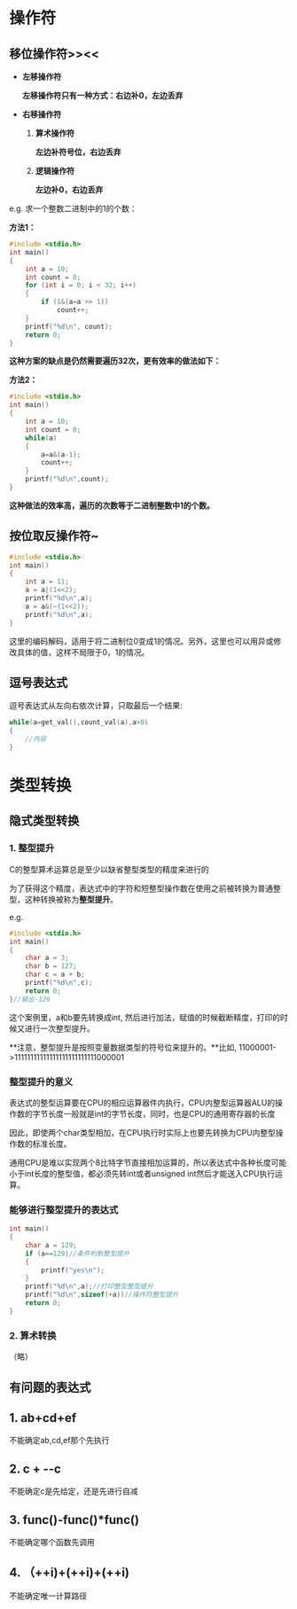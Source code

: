 # 操作符

## 移位操作符>><<

- **左移操作符**

  **左移操作符只有一种方式：右边补0，左边丢弃**

- **右移操作符**

  1. **算术操作符**

     **左边补符号位，右边丢弃**

  2. **逻辑操作符**

     **左边补0，右边丢弃**

e.g. 求一个整数二进制中的1的个数：

**方法1：**

```C
#include <stdio.h>
int main()
{
	int a = 10;
	int count = 0;
	for (int i = 0; i < 32; i++)
	{
		if (1&(a=a >> 1))
			count++;
	}
	printf("%d\n", count);
	return 0;
}
```

**这种方案的缺点是仍然需要遍历32次，更有效率的做法如下：**

**方法2：**

```c
#include <stdio.h>
int main()
{
    int a = 10;
    int count = 0;
   	while(a)
    {
        a=a&(a-1);
        count++;
    }
    printf("%d\n",count);
}
```

**这种做法的效率高，遍历的次数等于二进制整数中1的个数。**

## 按位取反操作符~

```c
#include <stdio.h>
int main()
{
    int a = 11;
    a = a|(1<<2);
    printf("%d\n",a);
    a = a&(~(1<<2));
    printf("%d\n",a);
}
```

这里的编码解码，适用于将二进制位0变成1的情况。另外，这里也可以用异或修改具体的值，这样不局限于0，1的情况。



## 逗号表达式

逗号表达式从左向右依次计算，只取最后一个结果:

```c
while(a=get_val(),count_val(a),a>0)
{
    //内容
}
```

# 类型转换

## 隐式类型转换

### 1. 整型提升

C的整型算术运算总是至少以缺省整型类型的精度来进行的

为了获得这个精度，表达式中的字符和短整型操作数在使用之前被转换为普通整型，这种转换被称为**整型提升**。

e.g.

```c
#include <stdio.h>
int main()
{
    char a = 3;
    char b = 127;
    char c = a + b;
    printf("%d\n",c);
    return 0;
}//输出-126
```

这个案例里，a和b要先转换成int, 然后进行加法，赋值的时候截断精度，打印的时候又进行一次整型提升。

**注意，整型提升是按照变量数据类型的符号位来提升的。**比如, 11000001->11111111111111111111111111000001

### 整型提升的意义

表达式的整型运算要在CPU的相应运算器件内执行，CPU内整型运算器ALU的操作数的字节长度一般就是int的字节长度，同时，也是CPU的通用寄存器的长度

因此，即使两个char类型相加，在CPU执行时实际上也要先转换为CPU内整型操作数的标准长度。

通用CPU是难以实现两个8比特字节直接相加运算的，所以表达式中各种长度可能小于int长度的整型值，都必须先转int或者unsigned int然后才能送入CPU执行运算。

### 能够进行整型提升的表达式

```c
int main()
{
    char a = 129;
    if (a==129)//条件判断整型提升
    {
        printf("yes\n");
    }
    printf("%d\n",a);//打印整型整型提升
    printf("%d\n",sizeof(+a))//操作符整型提升
    return 0;
}
```

### 2. 算术转换

（略）



## 有问题的表达式

## 1. ab+cd+ef

不能确定ab,cd,ef那个先执行

## 2. c + --c

不能确定c是先给定，还是先进行自减

## 3. func()-func()*func()

不能确定哪个函数先调用

## 4. （++i)+(++i)+(++i)

不能确定唯一计算路径

